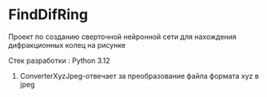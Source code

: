 # FindDifRing
Проект по созданию сверточной нейронной сети для нахождения дифракционных колец на рисунке

Стек разработки :
Python 3.12

1. ConverterXyzJpeg-отвечает за преобразование файла формата xyz в jpeg
   
